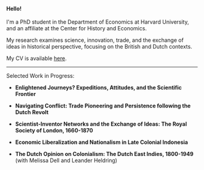 #### Hello!

I'm a PhD student in the Department of Economics at Harvard University, and an affiliate at the Center for History and Economics.

My research examines science, innovation, trade, and the exchange of ideas in historical perspective, focusing on the British and Dutch contexts.

My CV is available [here](https://matthewleechen.github.io/cv/MLC_CV_25_Oct_2023.pdf).



--------

Selected Work in Progress:

- **Enlightened Journeys? Expeditions, Attitudes, and the Scientific Frontier**

- **Navigating Conflict: Trade Pioneering and Persistence following the Dutch Revolt**

- **Scientist-Inventor Networks and the Exchange of Ideas: The Royal Society of London, 1660-1870**

- **Economic Liberalization and Nationalism in Late Colonial Indonesia**

- **The Dutch Opinion on Colonialism: The Dutch East Indies, 1800-1949** (with Melissa Dell and Leander Heldring)
